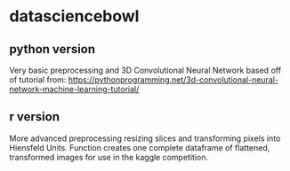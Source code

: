 # datasciencebowl

## python version
Very basic preprocessing and 3D Convolutional Neural Network based off of tutorial from: https://pythonprogramming.net/3d-convolutional-neural-network-machine-learning-tutorial/

## r version

More advanced preprocessing resizing slices and transforming pixels into Hiensfeld Units.  Function creates one complete dataframe of flattened, transformed images for use in the kaggle competition.
